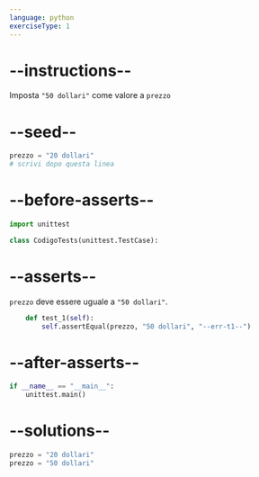 ```yaml
---
language: python
exerciseType: 1
---
```


# --instructions--

Imposta `"50 dollari"` come valore a `prezzo`

# --seed--

```python
prezzo = "20 dollari"
# scrivi dopo questa linea
```

# --before-asserts--

```python
import unittest

class CodigoTests(unittest.TestCase):
```

# --asserts--

`prezzo` deve essere uguale a `"50 dollari"`.

```python
    def test_1(self):
        self.assertEqual(prezzo, "50 dollari", "--err-t1--")
```

# --after-asserts--

```python
if __name__ == "__main__":
    unittest.main()
```

# --solutions--

```python
prezzo = "20 dollari"
prezzo = "50 dollari"
```
